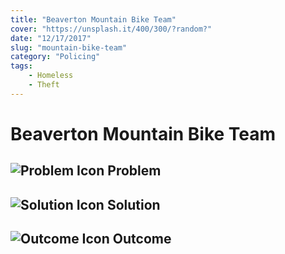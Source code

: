 ```yaml
---
title: "Beaverton Mountain Bike Team"
cover: "https://unsplash.it/400/300/?random?"
date: "12/17/2017"
slug: "mountain-bike-team"
category: "Policing"
tags:
    - Homeless
    - Theft
---
```


# Beaverton Mountain Bike Team

## ![Problem Icon](https://github.com/google/material-design-icons/raw/master/alert/1x_web/ic_error_outline_black_48dp.png "Problem") Problem

## ![Solution Icon](https://github.com/google/material-design-icons/raw/master/action/1x_web/ic_lightbulb_outline_black_48dp.png "Solution") Solution

## ![Outcome Icon](https://github.com/google/material-design-icons/raw/master/action/1x_web/ic_view_list_black_48dp.png "Outcome") Outcome
